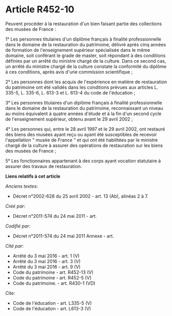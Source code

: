 # Article R452-10

Peuvent procéder à la restauration d'un bien faisant partie des collections des musées de France : 

1° Les personnes titulaires d'un diplôme français à finalité professionnelle dans le domaine de la restauration du
patrimoine, délivré après cinq années de formation de l'enseignement supérieur spécialisée dans le même domaine, soit
conférant le grade de master, soit répondant à des conditions définies par un arrêté du ministre chargé de la culture. Dans
ce second cas, un arrêté du ministre chargé de la culture constate la conformité du diplôme à ces conditions, après avis
d'une commission scientifique ; 

2° Les personnes dont les acquis de l'expérience en matière de restauration du patrimoine ont été validés dans les conditions
prévues aux articles L. 335-5, L. 335-6, 
L. 613-3 et L. 613-4 du code de l'éducation ; 

3° Les personnes titulaires d'un diplôme français à finalité professionnelle dans le domaine de la restauration du
patrimoine, reconnaissant un niveau au moins équivalent à quatre années d'étude et à la fin d'un second cycle de
l'enseignement supérieur, obtenu avant le 29 avril 2002 ; 

4° Les personnes qui, entre le 28 avril 1997 et le 29 avril 2002, ont restauré des biens des musées ayant reçu ou ayant été
susceptibles de recevoir l'appellation " musée de France " et qui ont été habilitées par le ministre chargé de la culture à
assurer des opérations de restauration sur les biens des musées de France ; 

5° Les fonctionnaires appartenant à des corps ayant vocation statutaire à assurer des travaux de restauration.

**Liens relatifs à cet article**

_Anciens textes_:

  - Décret n°2002-628 du 25 avril 2002 - art. 13 (Ab), alinéas 2 à 7.

_Créé par_:

  - Décret n°2011-574 du 24 mai 2011  - art.

_Codifié par_:

  - Décret n°2011-574 du 24 mai 2011 Annexe - art.

_Cité par_:

  - Arrêté du 3 mai 2016 - art. 1 (V)
  - Arrêté du 3 mai 2016 - art. 3 (V)
  - Arrêté du 3 mai 2016 - art. 9 (V)
  - Code du patrimoine - art. R452-13 (V)
  - Code du patrimoine - art. R452-5 (V)
  - Code du patrimoine. - art. R430-1 (VD)

_Cite_:

  - Code de l'éducation - art. L335-5 (V)
  - Code de l'éducation - art. L613-3 (V)
